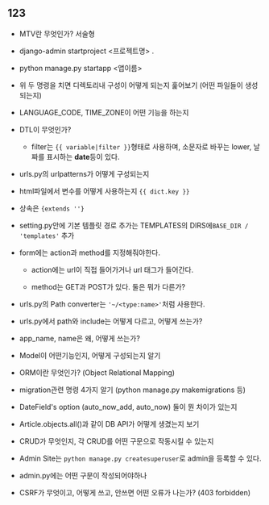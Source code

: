 ## 123

- MTV란 무엇인가? 서술형

- django-admin startproject <프로젝트명> .

- python manage.py startapp <앱이름>

- 위 두 명령을 치면 디렉토리내 구성이 어떻게 되는지 훑어보기 (어떤 파일들이 생성되는지)

- LANGUAGE_CODE, TIME_ZONE이 어떤 기능을 하는지

- DTL이 무엇인가?

  - filter는 `{{ variable|filter }}`형태로 사용하며, 소문자로 바꾸는 lower, 날짜를 표시하는 **date**등이 있다.

- urls.py의 urlpatterns가 어떻게 구성되는지

- html파일에서 변수를 어떻게 사용하는지 `{{ dict.key }}`

- 상속은 `{extends ''}`

- setting.py안에 기본 템플릿 경로 추가는 TEMPLATES의 DIRS에`BASE_DIR / 'templates'` 추가

- form에는 action과 method를 지정해줘야한다.

  - action에는 url이 직접 들어가거나 url 태그가 들어간다.

  - method는 GET과 POST가 있다. 둘은 뭐가 다른가?

- urls.py의 Path converter는 `'~/<type:name>'`처럼 사용한다.

- urls.py에서 path와 include는 어떻게 다르고, 어떻게 쓰는가?

- app_name, name은 왜, 어떻게 쓰는가?

- Model이 어떤기능인지, 어떻게 구성되는지 알기

- ORM이란 무엇인가? (Object Relational Mapping)

- migration관련 명령 4가지 알기 (python manage.py makemigrations 등)

- DateField's option (auto_now_add, auto_now) 둘이 뭔 차이가 있는지

- Article.objects.all()과 같이 DB API가 어떻게 생겼는지 보기

- CRUD가 무엇인지, 각 CRUD를 어떤 구문으로 작동시킬 수 있는지

- Admin Site는 `python manage.py createsuperuser`로 admin을 등록할 수 있다.

- admin.py에는 어떤 구문이 작성되어야하나

- CSRF가 무엇이고, 어떻게 쓰고, 안쓰면 어떤 오류가 나는가? (403 forbidden)
